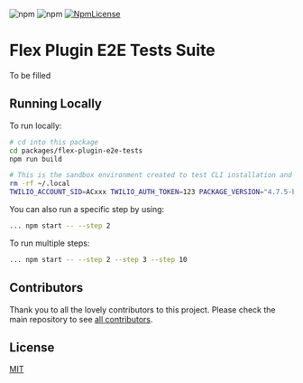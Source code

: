![npm](https://img.shields.io/npm/v/flex-plugin-e2e-tests.svg?style=square)
![npm](https://img.shields.io/npm/dt/flex-plugin-e2e-tests.svg?style=square)
[![NpmLicense](https://img.shields.io/npm/l/flex-plugin-e2e-tests.svg?style=square)](../../LICENSE)

# Flex Plugin E2E Tests Suite

To be filled

## Running Locally

To run locally:

```bash
# cd into this package
cd packages/flex-plugin-e2e-tests
npm run build

# This is the sandbox environment created to test CLI installation and to create plugin. Remove before re-running a test
rm -rf ~/.local
TWILIO_ACCOUNT_SID=ACxxx TWILIO_AUTH_TOKEN=123 PACKAGE_VERSION="4.7.5-beta.0" npm start
```

You can also run a specific step by using:

```bash
... npm start -- --step 2
```

To run multiple steps:

```bash
... npm start -- --step 2 --step 3 --step 10
```

## Contributors

Thank you to all the lovely contributors to this project. Please check the main repository to see [all contributors](https://github.com/twilio/flex-plugin-builder#contributors).

## License

[MIT](../../LICENSE)
